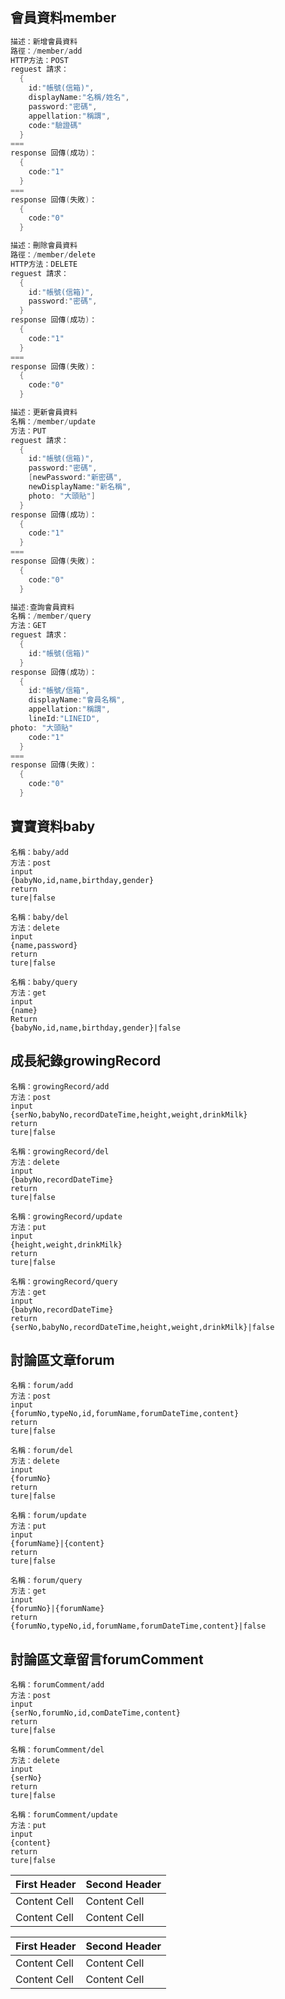 ## 會員資料member
~~~java
描述：新增會員資料
路徑：/member/add
HTTP方法：POST
reguest 請求：
  {
    id:"帳號(信箱)",
    displayName:"名稱/姓名",
    password:"密碼",
    appellation:"稱謂",
    code:"驗證碼"
  }
===
response 回傳(成功)：
  {
    code:"1"
  }
===
response 回傳(失敗)：
  {
    code:"0"
  }
~~~

~~~java
描述：刪除會員資料
路徑：/member/delete
HTTP方法：DELETE
reguest 請求：
  {
    id:"帳號(信箱)",
    password:"密碼",
  }
response 回傳(成功)：
  {
    code:"1"
  }
===
response 回傳(失敗)：
  {
    code:"0"
  }
~~~

~~~java
描述：更新會員資料
名稱：/member/update
方法：PUT
reguest 請求：
  {
    id:"帳號(信箱)",
    password:"密碼",
    [newPassword:"新密碼",
    newDisplayName:"新名稱",
    photo: "大頭貼"]
  }
response 回傳(成功)：
  {
    code:"1"
  }
===
response 回傳(失敗)：
  {
    code:"0"
  }
~~~

~~~java
描述:查詢會員資料
名稱：/member/query
方法：GET
reguest 請求：
  {
    id:"帳號(信箱)"
  }
response 回傳(成功)：
  {
    id:"帳號/信箱",
    displayName:"會員名稱",
    appellation:"稱謂",
    lineId:"LINEID",
photo: "大頭貼"
    code:"1"
  }
===
response 回傳(失敗)：
  {
    code:"0"
  }
~~~

## 寶寶資料baby
~~~
名稱：baby/add
方法：post
input
{babyNo,id,name,birthday,gender}
return
ture|false
~~~

~~~
名稱：baby/del
方法：delete
input
{name,password}
return
ture|false
~~~

~~~
名稱：baby/query
方法：get
input
{name}
Return
{babyNo,id,name,birthday,gender}|false
~~~


## 成長紀錄growingRecord
~~~
名稱：growingRecord/add
方法：post
input
{serNo,babyNo,recordDateTime,height,weight,drinkMilk}
return
ture|false
~~~

~~~
名稱：growingRecord/del
方法：delete
input
{babyNo,recordDateTime}
return
ture|false
~~~

~~~
名稱：growingRecord/update
方法：put
input
{height,weight,drinkMilk}
return
ture|false
~~~

~~~
名稱：growingRecord/query
方法：get
input
{babyNo,recordDateTime}
return
{serNo,babyNo,recordDateTime,height,weight,drinkMilk}|false
~~~


## 討論區文章forum
~~~
名稱：forum/add
方法：post
input
{forumNo,typeNo,id,forumName,forumDateTime,content}
return
ture|false
~~~

~~~
名稱：forum/del
方法：delete
input
{forumNo}
return
ture|false
~~~

~~~
名稱：forum/update
方法：put
input
{forumName}|{content}
return
ture|false
~~~

~~~
名稱：forum/query
方法：get
input
{forumNo}|{forumName}
return
{forumNo,typeNo,id,forumName,forumDateTime,content}|false
~~~


## 討論區文章留言forumComment
~~~
名稱：forumComment/add
方法：post
input
{serNo,forumNo,id,comDateTime,content}
return
ture|false
~~~

~~~
名稱：forumComment/del
方法：delete
input
{serNo}
return
ture|false
~~~

~~~
名稱：forumComment/update
方法：put
input
{content}
return
ture|false
~~~

First Header  | Second Header
------------- | -------------
Content Cell  | Content Cell
Content Cell  | Content Cell

| First Header  | Second Header |
| ------------- | ------------- |
| Content Cell  | Content Cell  |
| Content Cell  | Content Cell  |
